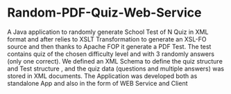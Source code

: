 Random-PDF-Quiz-Web-Service
===========================

A Java application to randomly generate School Test of N Quiz in XML format and after relies to XSLT Transformation to generate an XSL-FO source and then thanks to Apache FOP it generate a PDF Test. The test contains quiz of the chosen difficulty level and with 3 randomly answers (only one correct). We defined an XML Schema to define the quiz structure and Test structure , and the quiz data (questions and multiple answers) was stored in XML documents. 
The Application was developed both as standalone App and also in the form of WEB Service and Client
